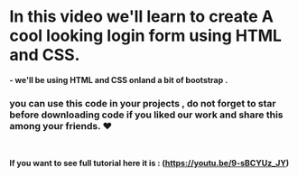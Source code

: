 # In this video we'll learn to create A cool looking login form using HTML and CSS.

<strong> - we'll be using HTML and CSS onland a bit of bootstrap . </strong>


### you can use this code in your projects  , do not forget to star before downloading code  if you liked our work and share this among your friends. ❤️

<br>

<strong> If you want to see full tutorial here it is : (https://youtu.be/9-sBCYUz_JY)

